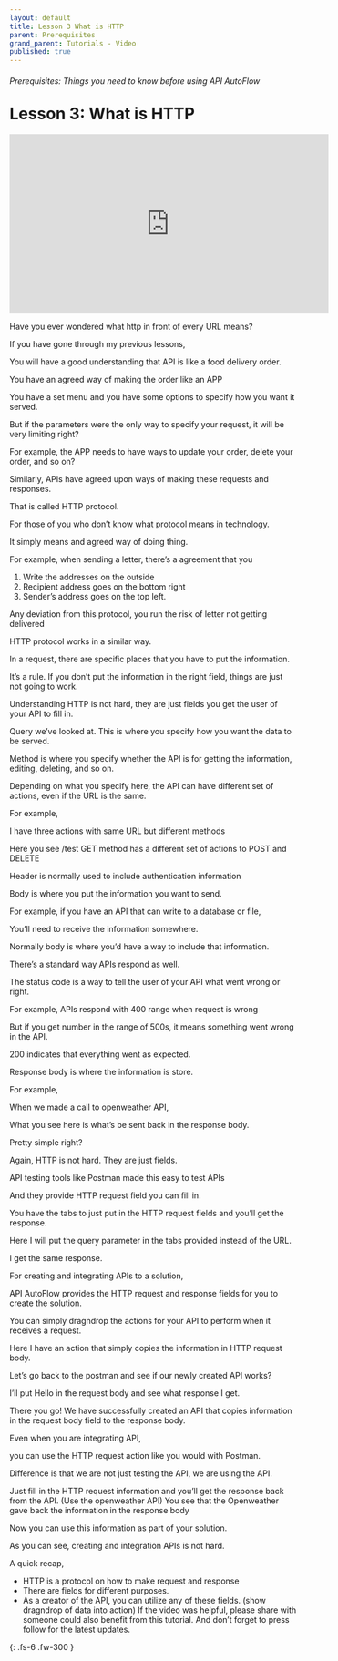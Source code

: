 ```yaml
---
layout: default
title: Lesson 3 What is HTTP
parent: Prerequisites
grand_parent: Tutorials - Video
published: true
---
```

<h6>Prerequisites: Things you need to know before using API AutoFlow</h6>
<h1 style="margin-top:0">Lesson 3: What is HTTP</h1>

<iframe width="560" height="315" src="https://www.youtube.com/embed/xW1m9vqBffQ" title="YouTube video player" frameborder="0" allow="accelerometer; autoplay; clipboard-write; encrypted-media; gyroscope; picture-in-picture" allowfullscreen></iframe>

Have you ever wondered what http in front of every URL means?

If you have gone through my previous lessons,

You will have a good understanding that API is like a food delivery order.

You have an agreed way of making the order like an APP

You have a set menu and you have some options to specify how you want it served.

But if the parameters were the only way to specify your request, it will be very limiting right?

For example, the APP needs to have ways to update your order, delete your order, and so on?

Similarly, APIs have agreed upon ways of making these requests and responses.

That is called HTTP protocol.

For those of you who don’t know what protocol means in technology.

It simply means and agreed way of doing thing.

For example, when sending a letter, there’s a agreement that you

1. Write the addresses on the outside
2. Recipient address goes on the bottom right
3. Sender’s address goes on the top left.

Any deviation from this protocol, you run the risk of letter not getting delivered

HTTP protocol works in a similar way.

In a request, there are specific places that you have to put the information.

It’s a rule.  If you don’t put the information in the right field, things are just not going to work.

Understanding HTTP is not hard, they are just fields you get the user of your API to fill in.

Query we’ve looked at. This is where you specify how you want the data to be served.

Method is where you specify whether the API is for getting the information, editing, deleting, and so on.

Depending on what you specify here, the API can have different set of actions, even if the URL is the same.

For example,

I have three actions with same URL but different methods

Here you see /test GET method has a different set of actions to POST and DELETE

Header is normally used to include authentication information

Body is where you put the information you want to send.

For example, if you have an API that can write to a database or file,

You’ll need to receive the information somewhere.

Normally body is where you’d have a way to include that information.

There’s a standard way APIs respond as well.

The status code is a way to tell the user of your API what went wrong or right.

For example, APIs respond with 400 range when request is wrong

But if you get number in the range of 500s, it means something went wrong in the API.

200 indicates that everything went as expected.

Response body is where the information is store.

For example,

When we made a call to openweather API,

What you see here is what’s be sent back in the response body.

Pretty simple right?

Again, HTTP is not hard.  They are just fields.

API testing tools like Postman made this easy to test APIs

And they provide HTTP request field you can fill in.

You have the tabs to just put in the HTTP request fields and you’ll get the response.

Here I will put the query parameter in the tabs provided instead of the URL.

I get the same response.

For creating and integrating APIs to a solution,

API AutoFlow provides the HTTP request and response fields for you to create the solution.

You can simply dragndrop the actions for your API to perform when it receives a request.

Here I have an action that simply copies the information in  HTTP request body.

Let’s go back to the postman and see if our newly created API works?

I’ll put Hello in the request body and see what response I get.

There you go! We have successfully created an API that copies information in the request body field to the response body.

Even when you are integrating API,

you can use the HTTP request action like you would with Postman.

Difference is that we are not just testing the API, we are using the API.

Just fill in the HTTP request information and you’ll get the response back from the API.  (Use the openweather API)
You see that the Openweather gave back the information in the response body

Now you can use this information as part of your solution.

As you can see, creating and integration APIs is not hard.

A quick recap,
* HTTP is a protocol on how to make request and response
* There are fields for different purposes.
* As a creator of the API, you can utilize any of these fields. (show dragndrop of data into action)
If the video was helpful, please share with someone could also benefit from this tutorial. And don’t forget to press follow for the latest updates.



{: .fs-6 .fw-300 }

